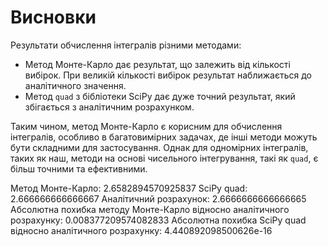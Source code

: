 # Висновки

Результати обчислення інтегралів різними методами:

- Метод Монте-Карло дає результат, що залежить від кількості вибірок. При великій кількості вибірок результат наближається до аналітичного значення.
- Метод `quad` з бібліотеки SciPy дає дуже точний результат, який збігається з аналітичним розрахунком.

Таким чином, метод Монте-Карло є корисним для обчислення інтегралів, особливо в багатовимірних задачах, де інші методи можуть бути складними для застосування. Однак для одномірних інтегралів, таких як наш, методи на основі чисельного інтегрування, такі як `quad`, є більш точними та ефективними.

Метод Монте-Карло: 2.6582894570925837
SciPy quad: 2.666666666666667
Аналітичний розрахунок: 2.6666666666666665
Абсолютна похибка методу Монте-Карло відносно аналітичного розрахунку: 0.008377209574082833
Абсолютна похибка SciPy quad відносно аналітичного розрахунку: 4.440892098500626e-16
